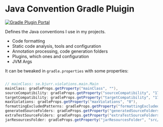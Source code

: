 # Java Convention Gradle Pluigin

[![Gradle Plugin Portal](https://img.shields.io/gradle-plugin-portal/v/se.bjurr.gradle.java-convention)](https://plugins.gradle.org/plugin/se.bjurr.gradle.java-convention)

Defines the Java conventions I use in my projects.

- Code formatting
- Static code analysis, tools and configuration
- Annotation processing, code generation folders
- Plugins, which ones and configuration
- JVM Args

It can be tweaked in `gradle.properties` with some properties:

<!-- start default config -->
```groovy

// mainClass: se.bjurr.violations.main.Main
mainClass: gradleProps.getProperty("mainClass", ""),
sourceCompatibility: gradleProps.getProperty("sourceCompatibility", "17"),
targetCompatibility: gradleProps.getProperty("targetCompatibility", "17"),
maxViolations: gradleProps.getProperty("maxViolations", "0"),
formattingExcludedPatterns: gradleProps.getProperty("formattingExcludedPatterns", "**/gen/**,**/generated/**"),
generatedSourceFolders: gradleProps.getProperty("generatedSourceFolders", "src/gen/java,src/generated/java"),
extraTestSourceFolders: gradleProps.getProperty("extraTestSourceFolders", "src/test/generated"),
jarResourcesFolder: gradleProps.getProperty("jarResourcesFolder", "src/jar/resources"),

```
<!-- end default config -->
